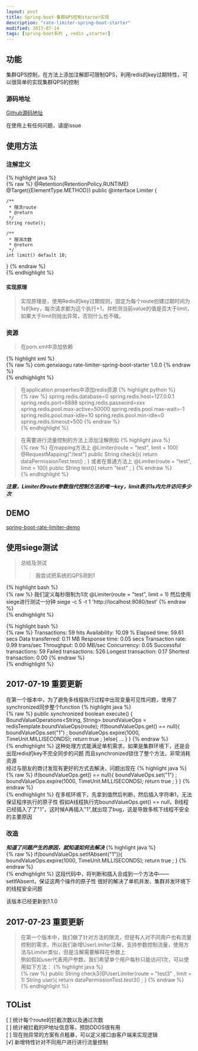 ```yaml
---
layout: post
title: Spring-boot-集群QPS控制starter实现
description: "rate-limiter-spring-boot-starter"
modified: 2017-07-14
tags: [spring-boot系列 , redis ,starter]
---
```


## 功能
集群QPS控制，在方法上添加注解即可限制QPS，利用redis的key过期特性，可以很简单的实现集群QPS的控制

### 源码地址
[Github源码地址](https://github.com/gengu/rate-limiter-spring-boot-starter)

在使用上有任何问题，请提issue


## 使用方法

### 注解定义
{% highlight java %}  
{% raw %}
@Retention(RetentionPolicy.RUNTIME)
@Target({ElementType.METHOD})
public @interface Limiter {

    /**
     * 限流route
     * @return
     */
    String route();

    /**
     * 限流次数
     * @return
     */
    int limit() default 10;

}
{% endraw %}   
{% endhighlight %}

#### 实现原理
> 实现原理是，使用Redis的key过期规则，固定为每个route创建过期时间为1s的key，每次请求都为这个执行+1，并检测当前value的值是否大于limit，如果大于limit则抛出异常，否则什么也不做。


### 资源
> 在pom.xml中添加依赖

{% highlight xml %}  
{% raw %}
<dependency>
    <groupId>com.genxiaogu</groupId>
    <artifactId>rate-limiter-spring-boot-starter</artifactId>
    <version>1.0.0</version>
</dependency>
{% endraw %}   
{% endhighlight %}

> 在application.properties中添加redis资源
{% highlight python %}  
{% raw %}
spring.redis.database=0
spring.redis.host=127.0.0.1
spring.redis.port=8888
spring.redis.password=xxx
spring.redis.pool.max-active=50000
spring.redis.pool.max-wait=-1
spring.redis.pool.max-idle=10
spring.redis.pool.min-idle=0
spring.redis.timeout=500
{% endraw %}   
{% endhighlight %}

> 在需要进行流量控制的方法上添加注解例如
{% highlight java %}  
{% raw %}
在mapping方法上
@Limiter(route = "test", limit = 100)
@RequestMapping("/test")
public String check(){
    return dataPermissionTest.test() ;
}
或者在普通方法上
@Limiter(route = "test", limit = 100)
public String test(){
    return "test" ;
}
{% endraw %}   
{% endhighlight %}

***注意，Limiter的route参数指代控制方法的唯一key，limit表示1s内允许访问多少次***


## DEMO
[spring-boot-rate-limiter-demo](https://github.com/gengu/spring-boot-demos/tree/master/spring-boot-rate-limiter-demo)

## 使用siege测试


> 总结及测试
> > 我尝试把系统的QPS测到1

{% highlight bash %}  
{% raw %}
我们定义每秒限制为1次
@Limiter(route = "test", limit = 1)
然后使用siege进行测试一分钟
siege -c 5 -t 1 'http://localhost:8080/test'
{% endraw %}   
{% endhighlight %}

{% highlight bash %}  
{% raw %}
Transactions:		          59 hits
Availability:		       10.09 %
Elapsed time:		       59.61 secs
Data transferred:	        0.11 MB
Response time:		        0.05 secs
Transaction rate:	        0.99 trans/sec
Throughput:		        0.00 MB/sec
Concurrency:		        0.05
Successful transactions:          59
Failed transactions:	         526
Longest transaction:	        0.17
Shortest transaction:	        0.00
{% endraw %}   
{% endhighlight %}


## 2017-07-19 重要更新
在第一个版本中，为了避免多线程执行过程中出现变量可见性问题，使用了synchronized同步整个function
{% highlight java %}  
{% raw %}
public synchronized boolean execute() {
    BoundValueOperations<String, String> boundValueOps = redisTemplate.boundValueOps(route);
    if(boundValueOps.get() == null){
        boundValueOps.set("1") ;
        boundValueOps.expire(1000, TimeUnit.MILLISECONDS);
        return true ;
    }else{
        ...
    }
}
{% endraw %}   
{% endhighlight %}
这种处理方式能满足单机需求，如果是集群环境下，还是会出现redis的key不完全同步的问题
而且synchronized锁住了整个方法，非常消耗资源  
经过与朋友的商讨发现有更好的方式去解决，问题出现在
{% highlight java %}  
{% raw %}
    if(boundValueOps.get() == null){
        boundValueOps.set("1") ;
        boundValueOps.expire(1000, TimeUnit.MILLISECONDS);
        return true ;
    }
}
{% endraw %}   
{% endhighlight %}
在多核环境下，先拿到值然后判断，然后插入字符串1，无法保证程序执行的原子性
假如A线程执行完boundValueOps.get() == null，B线程已经插入了了"1"，这时候A再插入"1",就出现了bug，这是导致多核下线程不安全的主要原因

### 改造
***知道了问题产生的原因，就知道如何去解决***
{% highlight java %}  
{% raw %}
if(boundValueOps.setIfAbsent("1")){
    boundValueOps.expire(1000, TimeUnit.MILLISECONDS);
    return true ;
}
{% endraw %}   
{% endhighlight %}
这段代码中，将判断和插入合成到一个方法中——setIfAbsent，保证这两个操作的原子性
很好的解决了单机并发、集群并发环境下的线程安全问题

该版本已经更新到1.1.0

## 2017-07-23 重要更新
> 在第一个版本中，我们做了针对方法的限流，但是有人对不同用户也有流量控制的需求，所以我们新增UserLimiter注解，支持参数控制流量，使用方法与Limiter类似，但是注解需要解释在参数上  
> 例如假如user代表用户参数，我们希望单个用户每秒只能访问1次，可以使用如下方法：
{% highlight java %}  
{% raw %}
public String check3(@UserLimiter(route = "test3" , limit = 1) String user){
    return dataPermissionTest.test3() ;
}
{% endraw %}   
{% endhighlight %}


## TOList
[ ] 统计每个route的拦截次数以及通过次数  
[ ] 统计被拦截的IP地址信息等，预防DDOS很有用  
[ ] 现在抛异常的方案有点粗暴，可以定义接口由客户端来实现逻辑  
[√] 新增特性针对不同用户进行进行流量控制